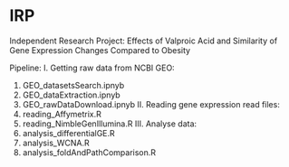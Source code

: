 # IRP
Independent Research Project: Effects of Valproic Acid and Similarity of Gene Expression Changes Compared to Obesity

Pipeline:
I. Getting raw data from NCBI GEO:
  1. GEO_datasetsSearch.ipnyb
  2. GEO_dataExtraction.ipnyb
  3. GEO_rawDataDownload.ipnyb
II. Reading gene expression read files:
  4. reading_Affymetrix.R
  5. reading_NimbleGenIllumina.R
III. Analyse data:
  6. analysis_differentialGE.R
  7. analysis_WCNA.R
  8. analysis_foldAndPathComparison.R
